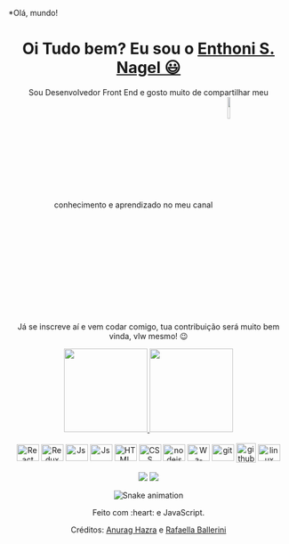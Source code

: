 *Olá, mundo!

<div>
  
  <h1 align="center">
    Oi Tudo bem? Eu sou o 
    <a href="https://www.linkedin.com/in/enthoni-s-nagel-818754288/">Enthoni S. Nagel 😃️</a>
  </h1>
  
  <p align="center">
    Sou Desenvolvedor Front End e gosto muito de compartilhar meu conhecimento e aprendizado no meu canal
    <a href="https://www.youtube.com/channel/UCViaNBT0SIeiVnZSEEtIfjw?sub_confirmation=1" target="_blank">
      <img
           width="10%" 
           align="center" 
           valign="middle" 
           src="https://img.shields.io/youtube/channel/subscribers/UCViaNBT0SIeiVnZSEEtIfjw?label=iCode&style=social" 
           target="_blank" 
      />
    </a>  
  </p>
  
  <p align="center">
    Já se inscreve aí e vem codar comigo, tua contribuição será muito bem vinda, vlw mesmo! 😉️
  </p>
  
</div>

<div align="center">
  <a href="https://github.com/duribeiro">
    <img height="150em" src="https://github-readme-stats.vercel.app/api?username=enthoniNagel&count_private=true&include_all_commits=true&show_icons=true&theme=dracula&hide_border=false&show_owner=true"/>
    <img height="150em" src="https://github-readme-stats.vercel.app/api/top-langs/?username=duribeiro&theme=dracula&hide_border=false&&layout=compact"/>
  </a>
</div>

<div align="center" valign="top"><br>
  <img align="center" alt="React" height="30" width="40" src="https://raw.githubusercontent.com/enthoniNagel/devicon/master/icons/react/react-original.svg">
  <img align="center" alt="Redux" height="30" width="40" src="https://raw.githubusercontent.com/enthoniNagel/devicon/master/icons/redux/redux-original.svg">
  <img align="center" alt="Js" height="30" width="40" src="https://raw.githubusercontent.com/enthoniNagel/devicon/master/icons/javascript/javascript-plain.svg">
  <img align="center" alt="Js" height="30" width="40" src="https://raw.githubusercontent.com/enthoniNagel/devicon/master/icons/typescript/typescript-plain.svg">
  <img align="center" alt="HTML" height="30" width="40" src="https://raw.githubusercontent.com/enthoniNagel/devicon/master/icons/html5/html5-original.svg">
  <img align="center" alt="CSS" height="30" width="40" src="https://raw.githubusercontent.com/enthoniNagel/devicon/master/icons/css3/css3-original.svg">
  <img align="center" alt="nodejs" height="30" width="40" src="https://cdn.worldvectorlogo.com/logos/nodejs-icon.svg">
  <img align="center" alt="Wa-Jest" height="30" width="40" src="https://cdn.jsdelivr.net/gh/enthoniNagel/devicon/icons/jest/jest-plain.svg">
  <img align="center" alt="git" height="30" width="40" src="https://raw.githubusercontent.com/enthoniNagel/devicon/master/icons/git/git-original.svg">
  <img align="center" alt="github" height="35" width="35" src="/assets/GitHub.png">
  <img align="center" alt="linux" height="30" width="40" src="https://raw.githubusercontent.com/enthoniNagel/devicon/master/icons/linux/linux-original.svg">
</div><br>

<div align="center">
  <a href="https://https://www.linkedin.com/in/enthoni-s-nagel-818754288/" target="_blank"><img src="https://img.shields.io/badge/-LinkedIn-%230077B5?style=for-the-badge&logo=linkedin&logoColor=white" target="_blank"></a> 
  <a href="mailto:enthoni.nagel.dev@gmail.com"><img src="https://img.shields.io/badge/-Gmail-%23333?style=for-the-badge&logo=gmail&logoColor=white" target="_blank"></a>
</div>

<div align="center">

  ![Snake animation](https://github.com/danielbped/danielbped/blob/output/github-contribution-grid-snake.svg)
  
</div>

<div align="center">
  <p>Feito com :heart: e JavaScript.</p>
  <p>Créditos: <a href="https://github.com/anuraghazra/github-readme-stats">Anurag Hazra</a> e <a href="https://github.com/rafaballerini">Rafaella Ballerini</a></p>
</div>
